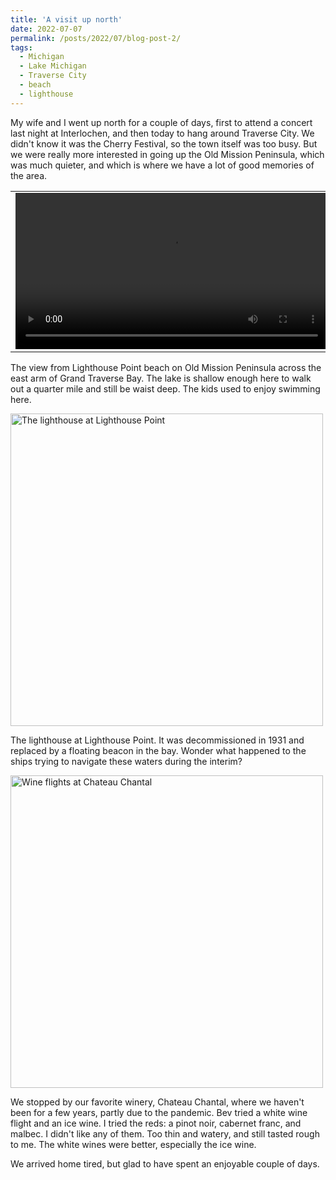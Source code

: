 ```yaml
---
title: 'A visit up north'
date: 2022-07-07
permalink: /posts/2022/07/blog-post-2/
tags:
  - Michigan
  - Lake Michigan
  - Traverse City
  - beach
  - lighthouse 
---
```


My wife and I went up north for a couple of days, first to attend a concert last night at Interlochen, and then today to hang around Traverse City. We didn't know it was the Cherry Festival, so the town itself was too busy. But we were really more interested in going up the Old Mission Peninsula, which was much quieter, and which is where we have a lot of good memories of the area.

<table border="0" width="700">
<td align="center" valign="center">
<video width="500" controls controlsList="nodownload"> <source src="/images/2022-07-07LighthousePoint1.MP4" type="video/mp4"></video>
</td>
</table>
<p>The view from Lighthouse Point beach on Old Mission Peninsula across the east arm of Grand Traverse Bay. The lake is shallow enough here to walk out a quarter mile and still be waist deep. The kids used to enjoy swimming here.</p>
  
<img src="/images/2022-07-7LighthousePoint5.JPG" alt="The lighthouse at Lighthouse Point" width="500">
<p>The lighthouse at Lighthouse Point. It was decommissioned in 1931 and replaced by a floating beacon in the bay. Wonder what happened to the ships trying to navigate these waters during the interim?</p>
  
<img src="/images/2022-07-07ChateauChantal1.JPG" alt="Wine flights at Chateau Chantal" width="500">
<p>We stopped by our favorite winery, Chateau Chantal, where we haven't been for a few years, partly due to the pandemic. Bev tried a white wine flight and an ice wine. I tried the reds: a pinot noir, cabernet franc, and malbec. I didn't like any of them. Too thin and watery, and still tasted rough to me. The white wines were better, especially the ice wine.</p>
  
We arrived home tired, but glad to have spent an enjoyable couple of days.